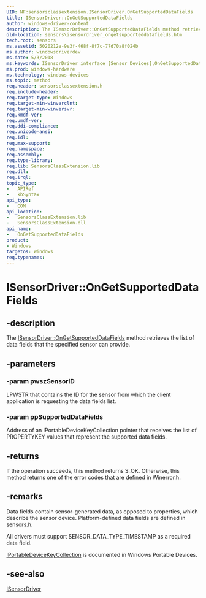 ```yaml
---
UID: NF:sensorsclassextension.ISensorDriver.OnGetSupportedDataFields
title: ISensorDriver::OnGetSupportedDataFields
author: windows-driver-content
description: The ISensorDriver::OnGetSupportedDataFields method retrieves the list of data fields that the specified sensor can provide.
old-location: sensors\isensordriver_ongetsupporteddatafields.htm
tech.root: sensors
ms.assetid: 5020212e-9e3f-468f-8f7c-77d70a8f024b
ms.author: windowsdriverdev
ms.date: 5/3/2018
ms.keywords: ISensorDriver interface [Sensor Devices],OnGetSupportedDataFields method, ISensorDriver.OnGetSupportedDataFields, ISensorDriver::OnGetSupportedDataFields, OnGetSupportedDataFields, OnGetSupportedDataFields method [Sensor Devices], OnGetSupportedDataFields method [Sensor Devices],ISensorDriver interface, sensors.isensordriver_ongetsupporteddatafields, sensorsclassextension/ISensorDriver::OnGetSupportedDataFields
ms.prod: windows-hardware
ms.technology: windows-devices
ms.topic: method
req.header: sensorsclassextension.h
req.include-header: 
req.target-type: Windows
req.target-min-winverclnt: 
req.target-min-winversvr: 
req.kmdf-ver: 
req.umdf-ver: 
req.ddi-compliance: 
req.unicode-ansi: 
req.idl: 
req.max-support: 
req.namespace: 
req.assembly: 
req.type-library: 
req.lib: SensorsClassExtension.lib
req.dll: 
req.irql: 
topic_type:
-	APIRef
-	kbSyntax
api_type:
-	COM
api_location:
-	SensorsClassExtension.lib
-	SensorsClassExtension.dll
api_name:
-	OnGetSupportedDataFields
product:
- Windows
targetos: Windows
req.typenames: 
---
```


# ISensorDriver::OnGetSupportedDataFields


## -description


The <a href="https://msdn.microsoft.com/library/windows/hardware/ff545620">ISensorDriver::OnGetSupportedDataFields</a> method retrieves the list of data fields that the specified sensor can provide.


## -parameters




### -param pwszSensorID

LPWSTR that contains the ID for the sensor from which the client application is requesting the data fields list.


### -param ppSupportedDataFields

Address of an IPortableDeviceKeyCollection pointer that receives the list of PROPERTYKEY values that represent the supported data fields.


## -returns



If the operation succeeds, this method returns S_OK. Otherwise, this method returns one of the error codes that are defined in Winerror.h.




## -remarks



Data fields contain sensor-generated data, as opposed to properties, which describe the sensor device. Platform-defined data fields are defined in sensors.h.

All drivers must support SENSOR_DATA_TYPE_TIMESTAMP as a required data field.

<a href="http://go.microsoft.com/fwlink/p/?linkid=131484">IPortableDeviceKeyCollection</a> is documented in Windows Portable Devices.




## -see-also




<a href="https://msdn.microsoft.com/library/windows/hardware/ff545566">ISensorDriver</a>
 

 

